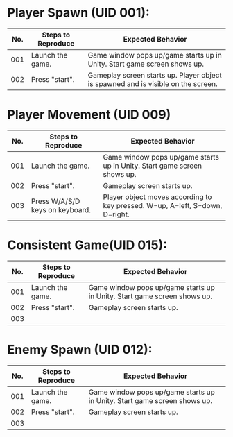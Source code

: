 
# Player Spawn (UID 001):
| No. | Steps to Reproduce | Expected Behavior |
|-----|--------------------|-------------------|
| 001 | Launch the game.  | Game window pops up/game starts up in Unity. Start game screen shows up. |
| 002 | Press "start".  | Gameplay screen starts up. Player object is spawned and is visible on the screen.|


# Player Movement (UID 009)
| No. | Steps to Reproduce | Expected Behavior |
|-----|--------------------|-------------------|
| 001 | Launch the game.  | Game window pops up/game starts up in Unity. Start game screen shows up. |
| 002 | Press "start".  | Gameplay screen starts up. |
| 003 | Press W/A/S/D keys on keyboard.  | Player object moves according to key pressed. W=up, A=left, S=down, D=right. |


# Consistent Game(UID 015):
| No. | Steps to Reproduce | Expected Behavior |
|-----|--------------------|-------------------|
| 001 | Launch the game.  | Game window pops up/game starts up in Unity. Start game screen shows up. |
| 002 | Press "start".  | Gameplay screen starts up. |
| 003 |   |  |

# Enemy Spawn (UID 012):
| No. | Steps to Reproduce | Expected Behavior |
|-----|--------------------|-------------------|
| 001 | Launch the game.  | Game window pops up/game starts up in Unity. Start game screen shows up. |
| 002 | Press "start".  | Gameplay screen starts up. |
| 003 |   |  |

